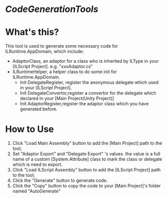 *CodeGenerationTools*
============
**What's this?**
============
This tool is used to generate some necessary code for ILRuntime.AppDomain, which include:
* AdaptorClass, an adaptor for a class who is inherited by ILType in your [ILScript Project]. e.g. "xxxAdaptor.cs"
* ILRuntimeHelper, a helper class to do some init for ILRuntime.AppDomain.
    * Init DelegateRegister, register the anonymous delegate which used in your [ILScript Project].
    * Init DelegateConvertor,register a convertor for the delegate which declared in your [Main Project(Unity Project)]
    * Init AdaptorRegister,register the adaptor class which you have generated before.

**How to Use**
============
1. Click "Load Main Assembly" button to add the [Main Project] path to the tool;
2. Set "Adaptor Export" and "Delegate Export" 's values. the value is a full name of a custom [System.Attribute] class to mark the class or delegate which is need to export.
3. Click "Load ILScript Assembly" button to add the [ILScript Project] path to the tool;
4. Click the "Generate" button to generate code.
5. Click the "Copy" button to copy the code to your [Main Project]'s folder named "AutoGenerate" 